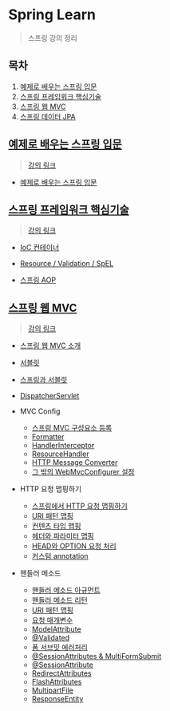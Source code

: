 # Spring Learn

> 스프링 강의 정리

## 목차

1. [예제로 배우는 스프링 입문](#예제로-배우는-스프링-입문)
2. [스프링 프레임워크 핵심기술](#스프링-프레임워크-핵심기술)
3. [스프링 웹 MVC](#스프링-웹-mvc)
4. [스프링 데이터 JPA]()

## [예제로 배우는 스프링 입문](./SpringByExample)

> [강의 링크](https://www.inflearn.com/course/spring_revised_edition/dashboard)

- [예제로 배우는 스프링 입문](./SpringByExample/README.md)

## [스프링 프레임워크 핵심기술](./SpringCore)

> [강의 링크](https://www.inflearn.com/course/spring-framework_core/dashboard)

- [IoC 컨테이너](./SpringCore/IoCContainer.md)
- [Resource / Validation / SpEL](./SpringCore/ResourceValidationSpEL.md)

- [스프링 AOP](./SpringCore/SpringAOPNullSafety.md)

## [스프링 웹 MVC](./SpringWebMVC)

> [강의 링크](https://www.inflearn.com/course/웹-mvc/dashboard)

- [스프링 웹 MVC 소개](./SpringWebMVC/01_Overview.md)
- [서블릿](./SpringWebMVC/02_Servlet.md)
- [스프링과 서블릿](./SpringWebMVC/03_SpringAndServlet.md)
- [DispatcherServlet](./SpringWebMVC/04_DispatcherServlet.md)
- MVC Config
  - [스프링 MVC 구성요소 등록](./SpringWebMVC/05_MVCConfig_EnableMVCConfig.md)
  - [Formatter](./SpringWebMVC/06_MVCConfig_Formatter.md)
  - [HandlerInterceptor](./SpringWebMVC/07_HandlerInterceptor.md)
  - [ResourceHandler](./SpringWebMVC/08_ResourceHandler.md)
  - [HTTP Message Converter](./SpringWebMVC/09_HTTPMessageConverter.md)
  - [그 밖의 WebMvcConfigurer 설정](./SpringWebMVC/10_ETC_WebMvcConfigure.md)

- HTTP 요청 맵핑하기
  - [스프링에서 HTTP 요청 맵핑하기](./SpringWebMVC/11_RequestMapping_RequestMapping.md)
  - [URI 패턴 맵핑](./SpringWebMVC/12_RequestMapping_UriPatterns.md)
  - [컨텐츠 타입 맵핑](./SpringWebMVC/13_RequestMapping_ConsumableMediaTypes.md)
  - [헤더와 파라미터 맵핑](./SpringWebMVC/14_Parameters_Headers.md)
  - [HEAD와 OPTION 요청 처리](./SpringWebMVC/15_HTTP_HEAD_OPTIONS.md)
  - [커스텀 annotation](./SpringWebMVC/16_RequestMapping_CustomAnnotations.md)

- 핸들러 메소드
  - [핸들러 메소드 아규먼트](./SpringWebMVC/17_HandlerMethods_MethodArguments.md)
  - [핸들러 메소드 리턴](./SpringWebMVC/18_HandlerMethods_ReturnValues.md)
  - [URI 패턴 맵핑](./SpringWebMVC/19_HandlerMethods_UriPatternsMapping.md)
  - [요청 매개변수](./SpringWebMVC/20_HandlerMethods_RequestParams.md)
  - [ModelAttribute](./SpringWebMVC/21_HandlerMethods_ModelAttribute.md)
  - [@Validated](./SpringWebMVC/22_HandlerMethods_Validate.md)
  - [폼 서브밋 에러처리](./SpringWebMVC/23_HandlerMethods_FormSubmitError.md)
  - [@SessionAttributes & MultiFormSubmit](./SpringWebMVC/24_HandlerMethods_SessionAttributes.md)
  - [@SessionAttribute](./SpringWebMVC/25_HandlerMethods_SessionAttribute.md)
  - [RedirectAttributes](./SpringWebMVC/26_HandlerMethods_RedirectAttributes.md)
  - [FlashAttributes](./SpringWebMVC/27_HandlerMethods_FlashAttributes.md)
  - [MultipartFile](./SpringWebMVC/28_HandlerMethods_MultipartFile.md)
  - [ResponseEntity](./SpringWebMVC/29_HandlerMethods_ResponseEntity.md)